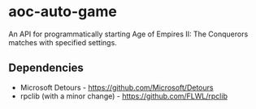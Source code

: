 # aoc-auto-game
An API for programmatically starting Age of Empires II: The Conquerors matches with specified settings.

## Dependencies
* Microsoft Detours - https://github.com/Microsoft/Detours
* rpclib (with a minor change) - https://github.com/FLWL/rpclib
